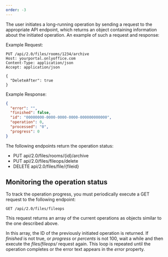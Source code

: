```yaml
---
order: -3
---
```


The user initiates a long-running operation by sending a request to the appropriate API endpoint, which returns an object containing information about the initiated operation. An example of such a request and response:

Example Request:

``` http
PUT /api/2.0/files/rooms/1234/archive
Host: yourportal.onlyoffice.com
Content-Type: application/json
Accept: application/json

{
  "DeleteAfter": true
}
```

Example Response:

``` json
{
  "error": "",
  "finished": false,
  "id": "00000000-0000-0000-0000-000000000000",
  "operation": 0,
  "processed": "0",
  "progress": 0
}
```

The following endpoints return the operation status:

- PUT api/2.0/files/rooms/{id}/archive
- PUT api/2.0/files/fileops/delete
- DELETE api/2.0/files/file/{fileid}

## Monitoring the operation status

To track the operation progress, you must periodically execute a GET request to the following endpoint:

``` http
GET /api/2.0/files/fileops
```

This request returns an array of the current operations as objects similar to the one described above.

In this array, the ID of the previously initiated operation is returned. If *finished* is not true, or *progress* or *percents* is not 100, wait a while and then execute the *files/fileops/* request again. This loop is repeated until the operation completes or the error text appears in the *error* property.
